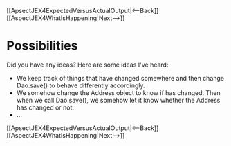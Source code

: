 [[ApsectJEX4ExpectedVersusActualOutput|<--Back]] [[AspectJEX4WhatIsHappening|Next-->]]

# Possibilities
Did you have any ideas? Here are some ideas I've heard:
* We keep track of things that have changed somewhere and then change Dao.save() to behave differently accordingly.
* We somehow change the Address object to know if has changed. Then when we call Dao.save(), we somehow let it know whether the Address has changed or not.
* ...

[[ApsectJEX4ExpectedVersusActualOutput|<--Back]] [[AspectJEX4WhatIsHappening|Next-->]]